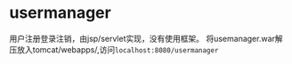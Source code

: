 # usermanager
用户注册登录注销，由jsp/servlet实现，没有使用框架。
将usemanager.war解压放入tomcat/webapps/,访问```localhost:8080/usermanager```


